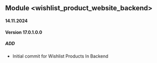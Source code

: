 ## Module <wishlist_product_website_backend>

#### 14.11.2024
#### Version 17.0.1.0.0
##### ADD
- Initial commit for Wishlist Products In Backend
